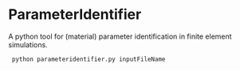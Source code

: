 # ParameterIdentifier

A python tool for (material) parameter identification in finite element simulations.

```bash
 python parameteridentifier.py inputFileName
```